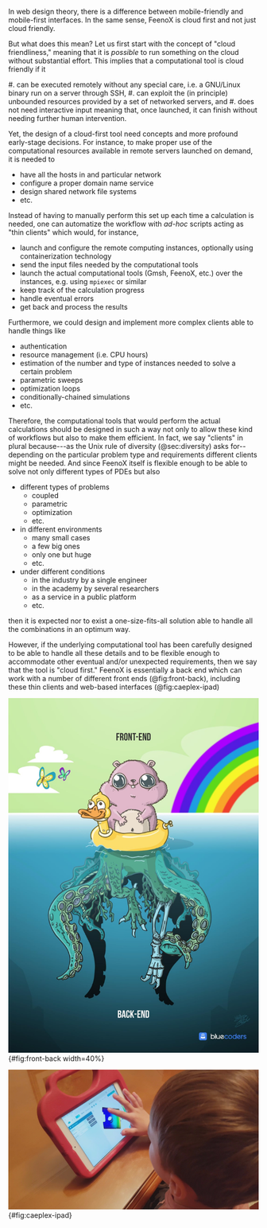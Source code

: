 In web design theory, there is a difference between mobile-friendly and mobile-first interfaces.
In the same sense, FeenoX is cloud first and not just cloud friendly.

But what does this mean? Let us first start with the concept of "cloud friendliness," meaning that it is _possible_ to run something on the cloud without substantial effort. This implies that a computational tool is cloud friendly if it

 #. can be executed remotely without any special care, i.e. a GNU/Linux binary run on a server through SSH,
 #. can exploit the (in principle) unbounded resources provided by a set of networked servers, and
 #. does not need interactive input meaning that, once launched, it can finish without needing further human intervention.

Yet, the design of a cloud-first tool need concepts and more profound early-stage decisions.
For instance, to make proper use of the computational resources available in remote servers launched on demand, it is needed to

 * have all the hosts in and particular network
 * configure a proper domain name service
 * design shared network file systems
 * etc.
 
Instead of having to manually perform this set up each time a calculation is needed, one can automatize the workflow with _ad-hoc_ scripts acting as "thin clients" which would, for instance,

 * launch and configure the remote computing instances, optionally using containerization technology
 * send the input files needed by the computational tools
 * launch the actual computational tools (Gmsh, FeenoX, etc.) over the instances, e.g. using `mpiexec` or similar
 * keep track of the calculation progress
 * handle eventual errors
 * get back and process the results
 
Furthermore, we could design and implement more complex clients able to handle things like

 * authentication
 * resource management (i.e. CPU hours)
 * estimation of the number and type of instances needed to solve a certain problem
 * parametric sweeps
 * optimization loops
 * conditionally-chained simulations
 * etc.

Therefore, the computational tools that would perform the actual calculations should be designed in such a way not only to allow these kind of workflows but also to make them efficient.
In fact, we say "clients" in plural because---as the Unix rule of diversity (@sec:diversity) asks for--depending on the particular problem type and requirements different clients might be needed.
And since FeenoX itself is flexible enough to be able to solve not only different types of PDEs but also

 * different types of problems
   - coupled
   - parametric
   - optimization
   - etc.
 * in different environments
   - many small cases
   - a few big ones
   - only one but huge
   - etc.
 * under different conditions
   - in the industry by a single engineer
   - in the academy by several researchers
   - as a service in a public platform 
   - etc.

then it is expected nor to exist a one-size-fits-all solution able to handle all the combinations in an optimum way.

However, if the underlying computational tool has been carefully designed to be able to handle all these details and to be flexible enough to accommodate other eventual and/or unexpected requirements, then we say that the tool is "cloud first."
FeenoX is essentially a back end which can work with a number of different front ends (@fig:front-back), including these thin clients and web-based interfaces (@fig:caeplex-ipad)

![Conceptual illustration of the difference between a front end and a back end ©bluecoders.](front-back.png){#fig:front-back width=40%}

![The web-based platform [CAEplex](https://www.caeplex.com) for FeenoX. <https://www.youtube.com/watch?v=7KqiMbrSLDc>](caeplex-ipad.jpg){#fig:caeplex-ipad}
